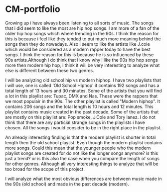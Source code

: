 # CM-portfolio

Growing up i have always been listening to all sorts of music. The songs that i did seem to like the most are hip hop songs. I am more of a fan of the older hip hop songs which where trending in the 90s. I think the reason for this is because i feel like they tended to put much more meaning behind the songs then they do nowadays. Also i seem to like the artists like J.cole which would be considered as a modern rapper today to have the best songs. I think the reason for this is because he is so influenced by these 90s artists.Although i do think that i know why i like the 90s hip hop songs more then modern hip hop, i think it will be very interesting to analyze what else is different between these two genres. 


I will be analyzing old school hip vs modern hiphop. I have two playlists that i will use, one is called 'Old School Hiphop' it contains 192 songs and has a total length of 13 hours and 30 minutes. Some of the artists that you will find a lot in this playlist are: Tupac, DMX and Nas. These were the rappers that we most populair in the 90s. The other playlist is called "Modern hiphop". It contains 206 songs and the total length is 10 hours and 12 minutes. This playlist contains music created in the past decade. Some of the artists that are mostly on this playlist are: Pop smoke, J.Cole and Tory lanez. I do not think that there are any particial strange songs in the playlists i have chosen. All the songs i would consider to be in the right place in the playlist. 

An already interesting finding is that the modern playlist is shorter in total length then the old school playlist. Even though the modern playlist contains more songs. Could this mean that the younger people who the modern playlist songs are created for do not like the longer songs anymore? is this just a trend? or is this also the case when you compare the length of songs for other genres. Although all very interesting things to analyze that will be too broad for the scope of this project.

I will analyze what the most obvious differences are between music made in the 90s (old school) and made in the past decade (modern). 
